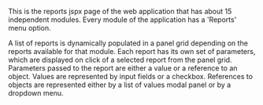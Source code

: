 This is the reports jspx page of the web application that has about 15 independent modules. 
Every module of the application has a 'Reports' menu option.

A list of reports is dynamically populated in a panel grid depending on the reports available for that module.
Each report has its own set of parameters, which are displayed on click of a selected report from the panel grid.
Parameters passed to the report are either a value or a reference to an object.
Values are represented by input fields or a checkbox.
References to objects are represented either by a list of values modal panel or by a dropdown menu.

